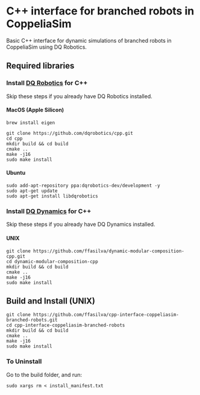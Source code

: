 # C++ interface for branched robots in CoppeliaSim

Basic C++ interface for dynamic simulations of branched robots in CoppeliaSim using DQ Robotics.

## Required libraries

### Install [DQ Robotics](https://github.com/dqrobotics/cpp) for C++ 

Skip these steps if you already have DQ Robotics installed.

#### MacOS (Apple Silicon)

```shell
brew install eigen
```

```shell
git clone https://github.com/dqrobotics/cpp.git
cd cpp
mkdir build && cd build
cmake ..
make -j16
sudo make install
```

#### Ubuntu 

```shell
sudo add-apt-repository ppa:dqrobotics-dev/development -y
sudo apt-get update
sudo apt-get install libdqrobotics
```
### Install [DQ Dynamics](https://github.com/ffasilva/dynamic-modular-composition-cpp.git) for C++

Skip these steps if you already have DQ Dynamics installed.

#### UNIX

```shell
git clone https://github.com/ffasilva/dynamic-modular-composition-cpp.git
cd dynamic-modular-composition-cpp
mkdir build && cd build
cmake ..
make -j16
sudo make install
```

## Build and Install (UNIX)

```shell
git clone https://github.com/ffasilva/cpp-interface-coppeliasim-branched-robots.git
cd cpp-interface-coppeliasim-branched-robots
mkdir build && cd build
cmake ..
make -j16
sudo make install
```

### To Uninstall 

Go to the build folder, and run:

```shell
sudo xargs rm < install_manifest.txt
```
